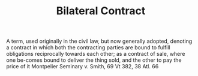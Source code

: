 ---
title: Bilateral Contract
letter: B
permalink: "/definitions/bilateral-contract.html"
body: A term, used originally in the civil law, but now generally adopted, denoting
  a contract in which both the contracting parties are bound to fulfill obligations
  reciprocally towards each other; as a contract of sale, where one be-comes bound
  to deliver the thing sold, and the other to pay the price of it Montpelier Seminary
  v. Smith, 69 Vt 382, 38 Atl. 66
published_at: '2018-07-07'
layout: post
---